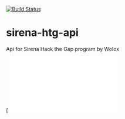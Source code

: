 [![Build Status](https://travis-ci.com/julianbr96/sirena-htg-api.svg?branch=master)](https://travis-ci.com/julianbr96/sirena-htg-api)

# sirena-htg-api

Api for Sirena Hack the Gap program by Wolox

[![Documentation]('./doc/index.html)
